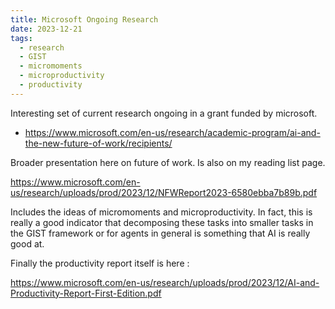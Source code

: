 ```yaml
---
title: Microsoft Ongoing Research
date: 2023-12-21
tags:
  - research
  - GIST
  - micromoments
  - microproductivity
  - productivity
---
```


Interesting set of current research ongoing in a grant funded by microsoft.

- https://www.microsoft.com/en-us/research/academic-program/ai-and-the-new-future-of-work/recipients/

Broader presentation here on future of work. Is also on my reading list page.

https://www.microsoft.com/en-us/research/uploads/prod/2023/12/NFWReport2023-6580ebba7b89b.pdf

Includes the ideas of micromoments and microproductivity. In fact, this is really a good indicator that decomposing these tasks into smaller tasks in the GIST framework or for agents in general is something that AI is really good at.

Finally the productivity report itself is here :

https://www.microsoft.com/en-us/research/uploads/prod/2023/12/AI-and-Productivity-Report-First-Edition.pdf
